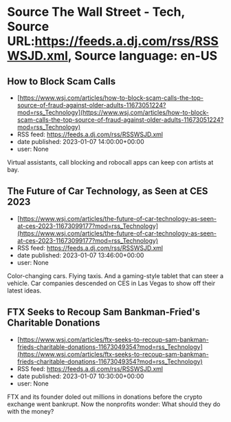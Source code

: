 # Source The Wall Street - Tech, Source URL:https://feeds.a.dj.com/rss/RSSWSJD.xml, Source language: en-US

## How to Block Scam Calls
 - [https://www.wsj.com/articles/how-to-block-scam-calls-the-top-source-of-fraud-against-older-adults-11673051224?mod=rss_Technology](https://www.wsj.com/articles/how-to-block-scam-calls-the-top-source-of-fraud-against-older-adults-11673051224?mod=rss_Technology)
 - RSS feed: https://feeds.a.dj.com/rss/RSSWSJD.xml
 - date published: 2023-01-07 14:00:00+00:00
 - user: None

Virtual assistants, call blocking and robocall apps can keep con artists at bay.

## The Future of Car Technology, as Seen at CES 2023
 - [https://www.wsj.com/articles/the-future-of-car-technology-as-seen-at-ces-2023-11673099177?mod=rss_Technology](https://www.wsj.com/articles/the-future-of-car-technology-as-seen-at-ces-2023-11673099177?mod=rss_Technology)
 - RSS feed: https://feeds.a.dj.com/rss/RSSWSJD.xml
 - date published: 2023-01-07 13:46:00+00:00
 - user: None

Color-changing cars. Flying taxis. And a gaming-style tablet that can steer a vehicle. Car companies descended on CES in Las Vegas to show off their latest ideas.

## FTX Seeks to Recoup Sam Bankman-Fried's Charitable Donations
 - [https://www.wsj.com/articles/ftx-seeks-to-recoup-sam-bankman-frieds-charitable-donations-11673049354?mod=rss_Technology](https://www.wsj.com/articles/ftx-seeks-to-recoup-sam-bankman-frieds-charitable-donations-11673049354?mod=rss_Technology)
 - RSS feed: https://feeds.a.dj.com/rss/RSSWSJD.xml
 - date published: 2023-01-07 10:30:00+00:00
 - user: None

FTX and its founder doled out millions in donations before the crypto exchange went bankrupt. Now the nonprofits wonder: What should they do with the money?
